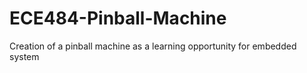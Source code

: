 # ECE484-Pinball-Machine
Creation of a pinball machine as a learning opportunity for embedded system 
